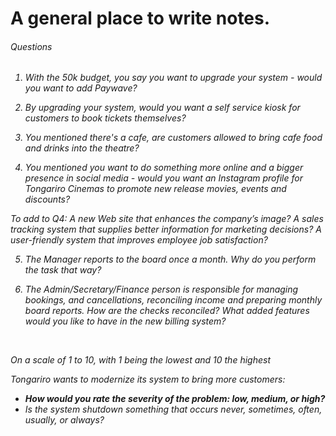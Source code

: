 # A general place to write notes.
<h6> Questions <h6>
  
  1. With the 50k budget, you say you want to upgrade your system - would you want to add Paywave?
  
  2. By upgrading your system, would you want a self service kiosk for customers to book tickets themselves?
  
  3. You mentioned there's a cafe, are customers allowed to bring cafe food and drinks into the theatre?
  
  4. You mentioned you want to do something more online and a bigger presence in social media - would you want an Instagram profile for Tongariro Cinemas to promote new release movies, events and discounts?
  
  To add to Q4: A new Web site that enhances the company’s image?
  A sales tracking system that supplies better information for marketing decisions?
  A user-friendly system that improves employee job satisfaction?
 
5. The Manager reports to the board once a month. 
   Why do you perform the task that way?

6. The Admin/Secretary/Finance person is responsible for managing bookings, and cancellations, reconciling income     and preparing monthly board reports. 
    How are the checks reconciled?
    What added features would you like to have in the new billing system?
  
  <br>
  
On a scale of 1 to 10, with 1 being the lowest and 10 the highest

Tongariro wants to modernize its system to bring more customers:

- **How would you rate the severity of the problem: low, medium, or high?**
- Is the system shutdown something that occurs never, sometimes, often, usually, or always?
